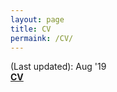 ```yaml
---
layout: page
title: CV
permaink: /CV/
---
```


(Last updated): Aug '19  
**[CV][resume full]**

[resume full]:assets/cv_full.pdf

